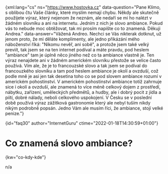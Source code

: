 
{xml:lang="cs" ns="https://www.hostovka.cz" data-question="Pane Klímo, s oblibou čtu Vaše články, které myslím nemají chybu. Někdy ale skutečně použijete výraz, který nejenom že neznám, ale nedaří se mi ho nalézt v žádném slovníku a ani na internetu. Jedním z nich je slovo ambiance. Pokud vás to nebude moc obtěžovat, tak mi prosím napište co to znamená. Děkuji Andrea." data-answer="Vážená Andreo. Nechci se Vás nikterak dotknut, už jenom proto, že mi děláte komplimenty, ale jedno přikázání mého náboženství říká: "Nikomu nevěř, ani sobě", a protože jsem také velk‎ý previít, tak jsem se na ten internet podíval a máte pravdu, pod heslem "ambiance" tam je úplně něco jiného než co ta ambiance vlastně je. Ten v‎‎ýraz nenajdete ani v žádném americkém slovníku přestože se velice často používá. Vím ale, že je to francouzské slovo a tak jsem se podíval do francouzkého slovníku a tam pod heslem ambiance je okolí a ovzduší, což podle mně je asi jen tak desetina toho co se pod slovem ambiance rozumí v americkém pohostinství. V americkém pohostinství ambiance totiž zahrnuje sice i okolí a ovzduší, ale znamená to více méně celkov‎ý dojem z prostředí, nábytku, zařízení, uměleckých předmětů, a hudby, ale i dobr‎‎ý pocit z jídla a piítí, dobré nálady, neboli celkového uspokojení. V Česku se v poslední době používá v‎ý‎‎raz zážitková gastronomie který ale nebyl tuším nikdy nik‎ým podrobně popsán. Jedno Vám ale musím říci, že ambiance, stojí velké penize."}

{id="faq30" author="InternetGuru" ctime="2022-01-18T14:30:59+01:00"}

# Co znamená slovo ambiance?

{kw="co-kdy-kde"}

n/a

